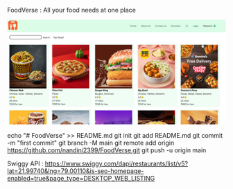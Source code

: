 FoodVerse : All your food needs at one place 

![alt text](utils/img.png)

echo "# FoodVerse" >> README.md
git init
git add README.md
git commit -m "first commit"
git branch -M main
git remote add origin https://github.com/nandini2399/FoodVerse.git
git push -u origin main

Swiggy API : https://www.swiggy.com/dapi/restaurants/list/v5?lat=21.99740&lng=79.00110&is-seo-homepage-enabled=true&page_type=DESKTOP_WEB_LISTING